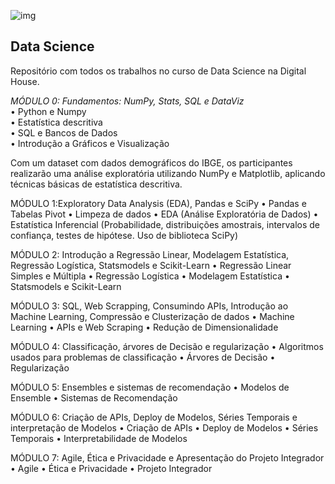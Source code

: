 ![img](https://raw.githubusercontent.com/arthurtavari/portfolio_data_science/master/img/layout.jpg)
## Data Science
Repositório com todos os trabalhos no curso de Data Science na Digital House.

*MÓDULO 0: Fundamentos: NumPy, Stats, SQL e DataViz* <br>
• Python e Numpy <br>
• Estatística descritiva <br>
• SQL e Bancos de Dados <br>
• Introdução a Gráficos e Visualização

Com um dataset com dados demográficos do IBGE, os participantes realizarão uma análise exploratória utilizando NumPy e Matplotlib, aplicando técnicas básicas de estatística descritiva. 

MÓDULO 1:Exploratory Data Analysis (EDA), Pandas e SciPy
• Pandas e Tabelas Pivot
• Limpeza de dados
• EDA (Análise Exploratória de Dados)
• Estatística Inferencial (Probabilidade, distribuições amostrais, intervalos de confiança, testes de hipótese. Uso de biblioteca SciPy)

MÓDULO 2: Introdução a Regressão Linear, Modelagem Estatística, Regressão Logística, Statsmodels e Scikit-Learn
• Regressão Linear Simples e Múltipla
• Regressão Logística
• Modelagem Estatística
• Statsmodels e Scikit-Learn

MÓDULO 3: SQL, Web Scrapping, Consumindo APIs, Introdução ao Machine Learning, Compressão e Clusterização de dados
• Machine Learning
• APIs e Web Scraping
• Redução de Dimensionalidade

MÓDULO 4: Classificação, árvores de Decisão e regularização
• Algoritmos usados para problemas de classificação
• Árvores de Decisão
• Regularização

MÓDULO 5: Ensembles e sistemas de recomendação
• Modelos de Ensemble
• Sistemas de Recomendação

MÓDULO 6: Criação de APIs, Deploy de Modelos, Séries Temporais e interpretação de Modelos
• Criação de APIs
• Deploy de Modelos
• Séries Temporais
• Interpretabilidade de Modelos

MÓDULO 7: Agile, Ética e Privacidade e Apresentação do Projeto Integrador
• Agile
• Ética e Privacidade
• Projeto Integrador
